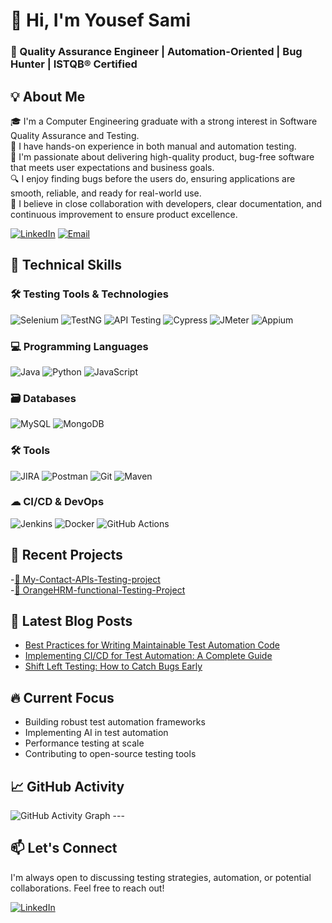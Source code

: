 # 👋 Hi, I'm Yousef Sami
### 🚀 Quality Assurance Engineer | Automation-Oriented | Bug Hunter | ISTQB® Certified
## 💡 About Me

🎓 I'm a Computer Engineering graduate with a strong interest in Software Quality Assurance and Testing.  
🧪 I have hands-on experience in both manual and automation testing.  
🚀 I'm passionate about delivering high-quality product, bug-free software that meets user expectations and business goals.        
🔍 I enjoy finding bugs before the users do, ensuring applications are smooth, reliable, and ready for real-world use.  
🤝 I believe in close collaboration with developers, clear documentation, and continuous improvement to ensure product excellence.

[![LinkedIn](https://img.shields.io/badge/LinkedIn-0077B5?style=flat-square&logo=linkedin&logoColor=white)](https://www.linkedin.com/in/yousef-sami-joseph/)
[![Email](https://img.shields.io/badge/Gmail-D14836?style=flat-square&logo=gmail&logoColor=white)](mailto:yousefsami2025@gmail.com)

## 🔧 Technical Skills

### 🛠 Testing Tools & Technologies
![Selenium](https://img.shields.io/badge/-Selenium-43B02A?style=flat-square&logo=Selenium&logoColor=white)
![TestNG](https://img.shields.io/badge/-TestNG-DD0031?style=flat-square&logo=TestNG&logoColor=white)
![API Testing](https://img.shields.io/badge/-API_Testing-FF6C37?style=flat-square&logo=api&logoColor=white)
![Cypress](https://img.shields.io/badge/-Cypress-17202C?style=flat-square&logo=Cypress&logoColor=white)
![JMeter](https://img.shields.io/badge/-JMeter-D22128?style=flat-square&logo=Apache-JMeter&logoColor=white)
![Appium](https://img.shields.io/badge/-Appium-000000?style=flat-square&logo=Appium&logoColor=white)

### 💻 Programming Languages
![Java](https://img.shields.io/badge/-Java-007396?style=flat-square&logo=Java&logoColor=white)
![Python](https://img.shields.io/badge/-Python-3776AB?style=flat-square&logo=Python&logoColor=white)
![JavaScript](https://img.shields.io/badge/-JavaScript-F7DF1E?style=flat-square&logo=JavaScript&logoColor=black)

### 🗃 Databases
![MySQL](https://img.shields.io/badge/-MySQL-4479A1?style=flat-square&logo=MySQL&logoColor=white)
![MongoDB](https://img.shields.io/badge/-MongoDB-47A248?style=flat-square&logo=MongoDB&logoColor=white)

### 🛠 Tools
![JIRA](https://img.shields.io/badge/-JIRA-0052CC?style=flat-square&logo=jira&logoColor=white)
![Postman](https://img.shields.io/badge/-Postman-FF6C37?style=flat-square&logo=postman&logoColor=white)
![Git](https://img.shields.io/badge/-Git-F05032?style=flat-square&logo=git&logoColor=white)
![Maven](https://img.shields.io/badge/-Maven-C71A36?style=flat-square&logo=apache-maven&logoColor=white)

### ☁ CI/CD & DevOps
![Jenkins](https://img.shields.io/badge/-Jenkins-D24939?style=flat-square&logo=Jenkins&logoColor=white)
![Docker](https://img.shields.io/badge/-Docker-2496ED?style=flat-square&logo=Docker&logoColor=white)
![GitHub Actions](https://img.shields.io/badge/-GitHub_Actions-2088FF?style=flat-square&logo=GitHub-Actions&logoColor=white)

## 📌 Recent Projects
-[🚀 My-Contact-APIs-Testing-project](https://github.com/josephsabet/My-Contact-APIs-Testing-project)                                            
-[🚀 OrangeHRM-functional-Testing-Project](https://github.com/josephsabet/OrangeHRM-functional-Testing-Project)



## 📝 Latest Blog Posts
<!-- BLOG-POST-LIST:START -->
- [Best Practices for Writing Maintainable Test Automation Code](https://yourblog.com/maintainable-tests)
- [Implementing CI/CD for Test Automation: A Complete Guide](https://yourblog.com/cicd-for-tests)
- [Shift Left Testing: How to Catch Bugs Early](https://yourblog.com/shift-left-testing)
<!-- BLOG-POST-LIST:END -->

## 🔥 Current Focus
- Building robust test automation frameworks
- Implementing AI in test automation
- Performance testing at scale
- Contributing to open-source testing tools

## 📈 GitHub Activity
<img src="https://github-readme-activity-graph.vercel.app/graph?username=yousefsami&theme=redical" alt="GitHub Activity Graph">
---

## 📫 Let's Connect
I'm always open to discussing testing strategies, automation, or potential collaborations. Feel free to reach out!

[![LinkedIn](https://img.shields.io/badge/LinkedIn-Connect-blue?style=flat-square&logo=linkedin)](https://www.linkedin.com/in/yousef-sami-joseph/)
